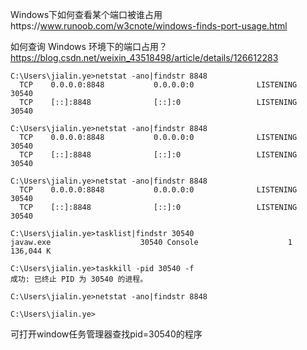 Windows下如何查看某个端口被谁占用https://www.runoob.com/w3cnote/windows-finds-port-usage.html

如何查询 Windows 环境下的端口占用？https://blog.csdn.net/weixin_43518498/article/details/126612283





```
C:\Users\jialin.ye>netstat -ano|findstr 8848
  TCP    0.0.0.0:8848           0.0.0.0:0              LISTENING       30540
  TCP    [::]:8848              [::]:0                 LISTENING       30540

C:\Users\jialin.ye>netstat -ano|findstr 8848
  TCP    0.0.0.0:8848           0.0.0.0:0              LISTENING       30540
  TCP    [::]:8848              [::]:0                 LISTENING       30540

C:\Users\jialin.ye>netstat -ano|findstr 8848
  TCP    0.0.0.0:8848           0.0.0.0:0              LISTENING       30540
  TCP    [::]:8848              [::]:0                 LISTENING       30540

C:\Users\jialin.ye>tasklist|findstr 30540
javaw.exe                    30540 Console                    1    136,044 K

C:\Users\jialin.ye>taskkill -pid 30540 -f
成功: 已终止 PID 为 30540 的进程。

C:\Users\jialin.ye>netstat -ano|findstr 8848

C:\Users\jialin.ye>
```





可打开window任务管理器查找pid=30540的程序

